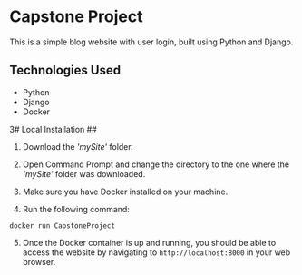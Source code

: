 # Capstone Project #
This is a simple blog website with user login, built using Python and Django.

## Technologies Used ##
- Python
- Django
- Docker

3# Local Installation ##
1. Download the *'mySite'* folder.

2. Open Command Prompt and change the directory to the one where the *'mySite'* folder was downloaded.

3. Make sure you have Docker installed on your machine.

4. Run the following command:

```
docker run CapstoneProject
```
5. Once the Docker container is up and running, you should be able to access the website by navigating to `http://localhost:8000` in your web browser.
